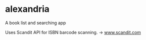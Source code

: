 # alexandria
A book list and searching app

Uses Scandit API for ISBN barcode scanning. -> www.scandit.com
